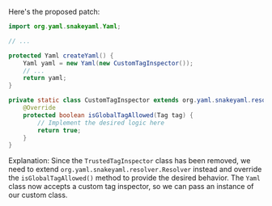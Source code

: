 Here's the proposed patch:
```java
import org.yaml.snakeyaml.Yaml;

// ...

protected Yaml createYaml() {
    Yaml yaml = new Yaml(new CustomTagInspector());
    // ...
    return yaml;
}

private static class CustomTagInspector extends org.yaml.snakeyaml.resolver.Resolver {
    @Override
    protected boolean isGlobalTagAllowed(Tag tag) {
        // Implement the desired logic here
        return true;
    }
}
```
Explanation:
Since the `TrustedTagInspector` class has been removed, we need to extend `org.yaml.snakeyaml.resolver.Resolver` instead and override the `isGlobalTagAllowed()` method to provide the desired behavior. The `Yaml` class now accepts a custom tag inspector, so we can pass an instance of our custom class.